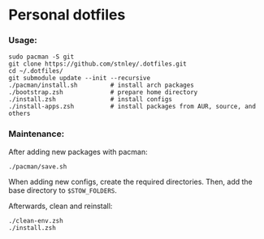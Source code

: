 # Personal dotfiles

### Usage:
```
sudo pacman -S git
git clone https://github.com/stnley/.dotfiles.git
cd ~/.dotfiles/
git submodule update --init --recursive
./pacman/install.sh         # install arch packages
./bootstrap.zsh             # prepare home directory
./install.zsh               # install configs
./install-apps.zsh          # install packages from AUR, source, and others
```

### Maintenance:
After adding new packages with pacman:
```
./pacman/save.sh
```

When adding new configs, create the required directories. Then, add the base directory to `$STOW_FOLDERS`.

Afterwards, clean and reinstall:
```
./clean-env.zsh
./install.zsh
```
